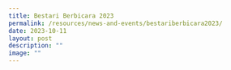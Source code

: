 ```yaml
---
title: Bestari Berbicara 2023
permalink: /resources/news-and-events/bestariberbicara2023/
date: 2023-10-11
layout: post
description: ""
image: ""
---
```

